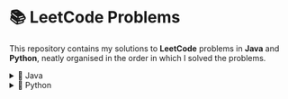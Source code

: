 # 📚 LeetCode Problems

This repository contains my solutions to **LeetCode** problems in **Java** and **Python**, neatly organised in the order in which I solved the problems.

<details>
<summary>🍵 Java </summary>
  
| #   | Title                                    | Difficulty | Solution File                                                                              |
|-----|------------------------------------------|------------|--------------------------------------------------------------------------------------------|
| 217 | Contains Duplicate                       | Easy       | [217_ContainsDuplicate.java](Java/ContainsDuplicate.java)                                  |
| 268 | Missing Number                           | Easy       | [268_MissingNumber.java](Java/MissingNumber.java)                                          |
| 448 | Find All Numbers Disappeared In An Array | Easy       | [448_FindAllNumbersDisappearedInAnArray.java](Java/FindAllNumbersDisappearedInAnArray.java)|                                                        
|     |                                          |            |                                                                                            |

</details>

<details>
<summary>🐍 Python </summary>
  
| #   | Title                                    | Difficulty | Solution File                                                                              |
|-----|------------------------------------------|------------|--------------------------------------------------------------------------------------------|
| 217 | Contains Duplicate                       | Easy       | [217_ContainsDuplicate.py](Python/ContainsDuplicate.py)                                    |
| 268 | Missing Number                           | Easy       | [268_MissingNumber.py](Python/MissingNumber.py)                                            |
| 448 | Find All Numbers Disappeared In An Array | Easy       | [448_FindAllNumbersDisappearedInAnArray.py](Java/FindAllNumbersDisappearedInAnArray.py)    |                                                    
|     |                                          |            |                                                                                            |

</details>
